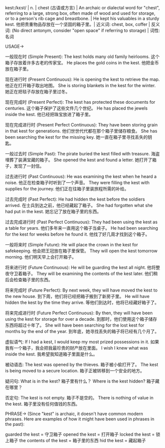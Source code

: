 kest:/kɛst/ | n. | chest (古语或方言) |  An archaic or dialectal word for "chest", referring to a large, strong box, often made of wood and used for storage, or to a person's rib cage and breastbone. | He kept his valuables in a sturdy kest. 他把贵重物品存放在一个坚固的箱子里。| 近义词: chest, box, coffer | 反义词:  (No direct antonym, consider "open space" if referring to storage) | 词性: 名词

USAGE->

一般现在时 (Simple Present):
The kest holds many old family heirlooms. 这个箱子存放着许多古老的传家宝。
He places the gold coins in the kest. 他把金币放在箱子里。

现在进行时 (Present Continuous):
He is opening the kest to retrieve the map. 他正在打开箱子取出地图。
She is storing blankets in the kest for the winter. 她正在把毯子存放在箱子里过冬。

现在完成时 (Present Perfect):
The kest has protected these documents for centuries.  这个箱子保护了这些文件几个世纪。
He has placed the jewels inside the kest. 他已经把珠宝放进了箱子里。

现在完成进行时 (Present Perfect Continuous):
They have been storing grain in that kest for generations. 他们世世代代都在那个箱子里储存粮食。
She has been searching the kest for the missing key. 她一直在箱子里寻找丢失的钥匙。

一般过去时 (Simple Past):
The pirate buried the kest filled with treasure.  海盗埋葬了装满宝藏的箱子。
She opened the kest and found a letter. 她打开了箱子，发现了一封信。

过去进行时 (Past Continuous):
He was examining the kest when he heard a noise. 他正在检查箱子时听到了一个声音。
They were filling the kest with supplies for the journey. 他们正在往箱子里装旅程所需的补给。

过去完成时 (Past Perfect):
He had hidden the kest before the soldiers arrived. 在士兵到达之前，他已经藏起了箱子。
She had forgotten what she had put in the kest. 她忘记了放在箱子里的东西。

过去完成进行时 (Past Perfect Continuous):
They had been using the kest as a table for years. 他们多年来一直用这个箱子当桌子。
He had been searching for the kest for weeks before he found it. 他找了好几周才找到这个箱子。


一般将来时 (Simple Future):
He will place the crown in the kest for safekeeping. 他会把王冠放在箱子里保管。
They will open the kest tomorrow morning. 他们明天早上会打开箱子。

将来进行时 (Future Continuous):
He will be guarding the kest all night. 他将整夜守卫着箱子。
They will be examining the contents of the kest later. 他们稍后会检查箱子里的东西。

将来完成时 (Future Perfect):
By next week, they will have moved the kest to the new house. 到下周，他们将已经把箱子搬到了新房子里。
He will have hidden the kest by the time they arrive. 等他们到达时，他将已经藏好箱子了。

将来完成进行时 (Future Perfect Continuous):
By then, they will have been using the kest for storage for over a decade. 到那时，他们使用这个箱子储存东西将超过十年了。
She will have been searching for the lost kest for months by the end of the year. 到年底，她寻找丢失的箱子将已经有几个月了。


虚拟语气:
If I had a kest, I would keep my most prized possessions in it. 如果我有一个箱子，我会把我最珍贵的财产放在里面。
I wish I knew what was inside the kest. 我希望我知道箱子里面是什么。

被动语态:
The kest was opened by the thieves. 箱子被小偷打开了。
The kest is being moved to a secure location. 箱子正被转移到一个安全的地方。

疑问句:
What is in the kest? 箱子里有什么？
Where is the kest hidden? 箱子藏在哪里？

否定句:
The kest is not empty. 箱子不是空的。
There is nothing of value in the kest. 箱子里没有任何值钱的东西。

PHRASE->
(Since "kest" is archaic, it doesn't have common modern phrases.  Here are examples of how it might have been used in phrases in the past):

guarded the kest = 守卫箱子
opened the kest = 打开箱子
locked the kest = 锁上箱子
the contents of the kest = 箱子里的东西
hid the kest = 藏起箱子
